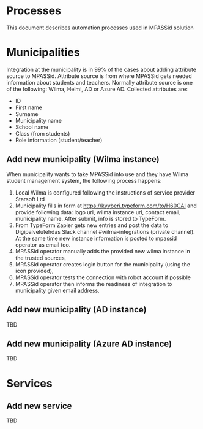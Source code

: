 # Processes 

This document describes automation processes used in MPASSid solution

# Municipalities
Integration at the municipality is in 99% of the cases about adding attribute source to MPASSid. Attribute source is from where MPASSid gets needed information about students and teachers. Normally attribute source is one of the following: Wilma, Helmi, AD or Azure AD. Collected attributes are: 
- ID
- First name
- Surname
- Municipality name
- School name
- Class (from students)
- Role information (student/teacher)


## Add new municipality (Wilma instance)
When municipality wants to take MPASSid into use and they have Wilma student management system, 
the following process happens: 
1. Local Wilma is configured following the instructions of service provider Starsoft Ltd
2. Municipality fills in form at https://kyyberi.typeform.com/to/H60CAI and provide following data: logo url, 
wilma instance url, contact email, municipality name. After submit, info is stored to TypeForm. 
3. From TypeForm Zapier gets new entries and post the data to Digipalvelutehdas Slack 
channel #wilma-integrations (private channel). At the same time new instance information is posted to mpassid operator as email too. 
4. MPASSid operator manually adds the provided new wilma instance in the trusted sources, 
5. MPASSid operator creates login button for the municipality (using the icon provided), 
6. MPASSid operator tests the connection with robot account if possible
7. MPASSid operator then informs the readiness of integration to municipality given email address. 

## Add new municipality (AD instance)
TBD

## Add new municipality (Azure AD instance)
TBD 

# Services

## Add new service
TBD
